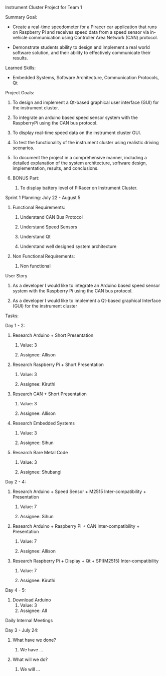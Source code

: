 Instrument Cluster Project for Team 1

Summary Goal:

-   Create a real-time speedometer for a Piracer car application that
    runs on Raspberry Pi and receives speed data from a speed sensor via
    in-vehicle communication using Controller Area Network (CAN)
    protocol.

-   Demonstrate students ability to design and implement a real world
    software solution, and their ability to effectively communicate
    their results.

Learned Skills:

-   Embedded Systems, Software Architecture, Communication Protocols, Qt

Project Goals:

1.  To design and implement a Qt-based graphical user interface (GUI) for the instrument cluster.

2.  To integrate an arduino based speed sensor system with the RaspberryPi using the CAN bus protocol.

3.  To display real-time speed data on the instrument cluster GUI.

4.  To test the functionality of the instrument cluster using realistic driving scenarios.

5.  To document the project in a comprehensive manner, including a detailed explanation of the system architecture, software design, implementation, results, and conclusions.

6.  BONUS Part:

    1.  To display battery level of PiRacer on Instrument Cluster.

Sprint 1 Planning: July 22 - August 5

1.  Functional Requirements:

    1.  Understand CAN Bus Protocol

    2.  Understand Speed Sensors

    3.  Understand Qt

    4.  Understand well designed system architecture

2.  Non Functional Requirements:

    1.  Non functional

User Story

1.  As a developer I would like to integrate an Arduino based speed
    sensor system with the Raspberry Pi using the CAN bus protocol.

2.  As a developer I would like to implement a Qt-based graphical
    Interface (GUI) for the instrument cluster

Tasks:

Day 1 - 2:

1.  Research Arduino + Short Presentation

    1.  Value: 3

    2.  Assignee: Allison

2.  Research Raspberry Pi + Short Presentation

    1.  Value: 3

    2.  Assignee: Kiruthi

3.  Research CAN + Short Presentation

    1.  Value: 3

    2.  Assignee: Allison

4.  Research Embedded Systems

    1.  Value: 3

    2.  Assignee: Sihun

5.  Research Bare Metal Code

    1.  Value: 3

    2.  Assignee: Shubangi

Day 2 - 4:

1.  Research Arduino + Speed Sensor + M2515 Inter-compatibility +
    Presentation

    1.  Value: 7

    2.  Assignee: Sihun

2.  Research Arduino + Raspberry PI + CAN Inter-compatibility +
    Presentation

    1.  Value: 7

    2.  Assignee: Allison

3.  Research Raspberry Pi + Display + Qt + SPI(M2515)
    Inter-compatibility

    1.  Value: 7

    2.  Assignee: Kiruthi

Day 4 - 5:
1. Download Arduino
	1. Value: 3
	2. Assignee: All

Daily Internal Meetings

Day 3 - July 24:

1.  What have we done?

    1.  We have ...

1.  What will we do?

    1.  We will ...
